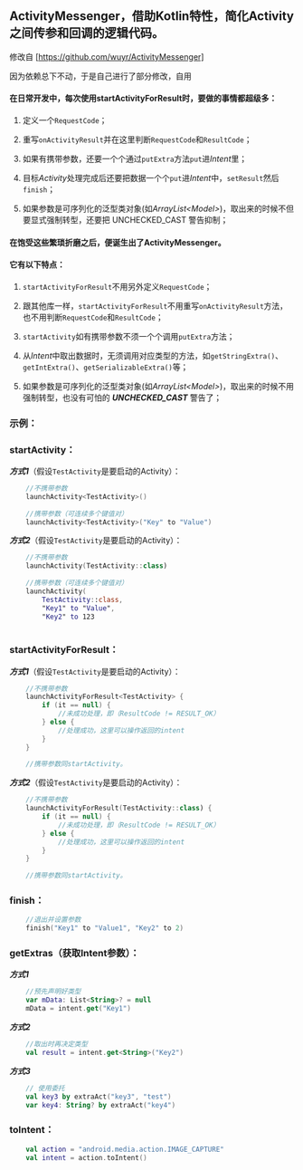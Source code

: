 ##  ActivityMessenger，借助Kotlin特性，简化Activity之间传参和回调的逻辑代码。

修改自 [https://github.com/wuyr/ActivityMessenger]

因为依赖总下不动，于是自己进行了部分修改，自用

#### 在日常开发中，每次使用startActivityForResult时，要做的事情都超级多：

 1. 定义一个`RequestCode`；

 2. 重写`onActivityResult`并在这里判断`RequestCode`和`ResultCode`；

 3. 如果有携带参数，还要一个个通过`putExtra`方法`put`进*Intent*里；

 4. 目标*Activity*处理完成后还要把数据一个个`put`进*Intent*中，`setResult`然后`finish`；

  5. 如果参数是可序列化的泛型类对象(如*ArrayList\<Model\>*)，取出来的时候不但要显式强制转型，还要把 UNCHECKED_CAST 警告抑制；

#### 在饱受这些繁琐折磨之后，便诞生出了**ActivityMessenger**。
#### 它有以下特点：

 1. `startActivityForResult`不用另外定义`RequestCode`；

 2. 跟其他库一样，`startActivityForResult`不用重写`onActivityResult`方法，也不用判断`RequestCode`和`ResultCode`；

 3. `startActivity`如有携带参数不须一个个调用`putExtra`方法；

 4. 从*Intent*中取出数据时，无须调用对应类型的方法，如`getStringExtra()`、`getIntExtra()`、`getSerializableExtra()`等；

  5. 如果参数是可序列化的泛型类对象(如*ArrayList\<Model\>*)，取出来的时候不用强制转型，也没有可怕的 ***UNCHECKED_CAST*** 警告了；

### 示例：
### startActivity：
***方式1***（假设`TestActivity`是要启动的Activity）：
```kotlin
    //不携带参数
    launchActivity<TestActivity>()
    
    //携带参数（可连续多个键值对）
    launchActivity<TestActivity>("Key" to "Value")
```
***方式2***（假设`TestActivity`是要启动的Activity）：
```kotlin
    //不携带参数
    launchActivity(TestActivity::class)
    
    //携带参数（可连续多个键值对）
    launchActivity(
        TestActivity::class,
        "Key1" to "Value",
        "Key2" to 123
    
```
### startActivityForResult：
***方式1***（假设`TestActivity`是要启动的Activity）：
```kotlin
    //不携带参数
    launchActivityForResult<TestActivity> {
        if (it == null) {
            //未成功处理，即（ResultCode != RESULT_OK）
        } else {
            //处理成功，这里可以操作返回的intent
        }
    }
    
    //携带参数同startActivity。
```
***方式2***（假设`TestActivity`是要启动的Activity）：
```kotlin
    //不携带参数
    launchActivityForResult(TestActivity::class) {
        if (it == null) {
            //未成功处理，即（ResultCode != RESULT_OK）
        } else {
            //处理成功，这里可以操作返回的intent
        }
    }
    
    //携带参数同startActivity。    
```
### finish：
```kotlin
    //退出并设置参数
    finish("Key1" to "Value1", "Key2" to 2)
```
### getExtras（获取Intent参数）：
***方式1***
```kotlin
    //预先声明好类型
    var mData: List<String>? = null
    mData = intent.get("Key1")
```
***方式2***
```kotlin
    //取出时再决定类型
    val result = intent.get<String>("Key2")
```

***方式3***
```kotlin
    // 使用委托
    val key3 by extraAct("key3", "test")
    var key4: String? by extraAct("key4")
```
### toIntent：
```kotlin
    val action = "android.media.action.IMAGE_CAPTURE"
    val intent = action.toIntent()                                                           
```
